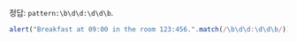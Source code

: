 정답: `pattern:\b\d\d:\d\d\b`.

```js run
alert("Breakfast at 09:00 in the room 123:456.".match(/\b\d\d:\d\d\b/)); // 09:00
```
